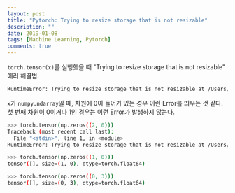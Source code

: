 ```yaml
---
layout: post
title: "Pytorch: Trying to resize storage that is not resizable"
description: ""
date: 2019-01-08
tags: [Machine Learning, Pytorch]
comments: true
---
```


`torch.tensor(x)`를 실행했을 때 "Trying to resize storage that is not resizable" 에러 해결법.

```bash
RuntimeError: Trying to resize storage that is not resizable at /Users/administrator/nightlies/pytorch-1.0.0/wheel_build_dirs/wheel_3.6/pytorch/aten/src/TH/THStorageFunctions.cpp:70
```

`x`가 `numpy.ndarray`일 때, 차원에 0이 들어가 있는 경우 이런 Error를 띄우는 것 같다. 첫 번째 차원이 0이거나 1인 경우는 이런 Error가 발생하지 않는다.

```bash
>>> torch.tensor(np.zeros((2, 0)))
Traceback (most recent call last):
  File "<stdin>", line 1, in <module>
RuntimeError: Trying to resize storage that is not resizable at /Users/administrator/nightlies/pytorch-1.0.0/wheel_build_dirs/wheel_3.6/pytorch/aten/src/TH/THStorageFunctions.cpp:70
```
```bash
>>> torch.tensor(np.zeros((1, 0)))
tensor([], size=(1, 0), dtype=torch.float64)
```
```bash
>>> torch.tensor(np.zeros((0, 3)))
tensor([], size=(0, 3), dtype=torch.float64)
```
